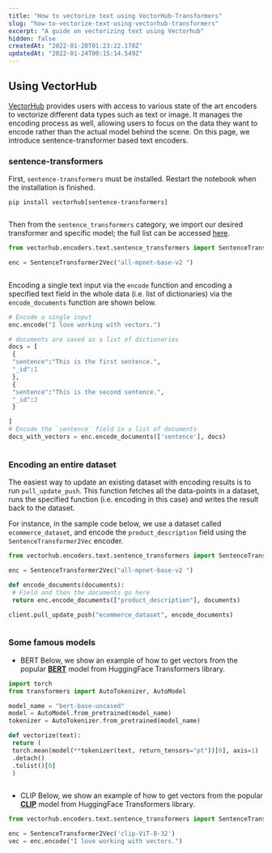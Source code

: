 ```yaml
---
title: "How to vectorize text using VectorHub-Transformers"
slug: "how-to-vectorize-text-using-vectorhub-transformers"
excerpt: "A guide on vectorizing text using Vectorhub"
hidden: false
createdAt: "2022-01-20T01:23:22.178Z"
updatedAt: "2022-01-24T00:15:14.549Z"
---
```

## Using VectorHub

[VectorHub](https://github.com/RelevanceAI/vectorhub) provides users with access to various state of the art encoders to vectorize different data types such as text or image. It manages the encoding process as well, allowing users to focus on the data they want to encode rather than the actual model behind the scene.
On this page, we introduce sentence-transformer based text encoders.

### sentence-transformers
First, `sentence-transformers` must be installed. Restart the notebook when the installation is finished.
```shell Bash
pip install vectorhub[sentence-transformers]
```
```shell
```
Then from the `sentence_transformers` category, we import our desired transformer and specific model; the full list can be accessed [here](https://huggingface.co/sentence-transformers).

```python Python (SDK)
from vectorhub.encoders.text.sentence_transformers import SentenceTransformer2Vec

enc = SentenceTransformer2Vec("all-mpnet-base-v2 ")
```
```python
```
Encoding a single text input via the `encode` function and encoding a specified text field in the whole data (i.e. list of dictionaries) via the `encode_documents` function are shown below.
```python Python (SDK)
# Encode a single input
enc.encode("I love working with vectors.")

# documents are saved as a list of dictionaries
docs = [
 {
 "sentence":"This is the first sentence.",
 "_id":1
 },
 {
 "sentence":"This is the second sentence.",
 "_id":2
 }

]
# Encode the `sentence` field in a list of documents
docs_with_vectors = enc.encode_documents(['sentence'], docs)
```
```python
```
### Encoding an entire dataset

The easiest way to update an existing dataset with encoding results is to run `pull_update_push`. This function fetches all the data-points in a dataset, runs the specified function (i.e. encoding in this case) and writes the result back to the dataset.

For instance, in the sample code below, we use a dataset called `ecommerce_dataset`, and encode the `product_description` field using the `SentenceTransformer2Vec` encoder.
```python Python (SDK)
from vectorhub.encoders.text.sentence_transformers import SentenceTransformer2Vec

enc = SentenceTransformer2Vec("all-mpnet-base-v2 ")

def encode_documents(documents):
 # Field and then the documents go here
 return enc.encode_documents(["product_description"], documents)

client.pull_update_push("ecommerce_dataset", encode_documents)
```
```python
```
### Some famous models
* BERT
Below, we show an example of how to get vectors from the popular [**BERT**](https://huggingface.co/transformers/v3.0.2/model_doc/bert.html) model from HuggingFace Transformers library.
```python Python (SDK)
import torch
from transformers import AutoTokenizer, AutoModel

model_name = "bert-base-uncased"
model = AutoModel.from_pretrained(model_name)
tokenizer = AutoTokenizer.from_pretrained(model_name)

def vectorize(text):
 return (
 torch.mean(model(**tokenizer(text, return_tensors="pt"))[0], axis=1)
 .detach()
 .tolist()[0]
 )
```
```python
```
* CLIP
Below, we show an example of how to get vectors from the popular [**CLIP**](https://huggingface.co/sentence-transformers/clip-ViT-B-32) model from HuggingFace Transformers library.
```python Python (SDK)
from vectorhub.encoders.text.sentence_transformers import SentenceTransformer2Vec

enc = SentenceTransformer2Vec('clip-ViT-B-32')
vec = enc.encode("I love working with vectors.")

```
```python
```
